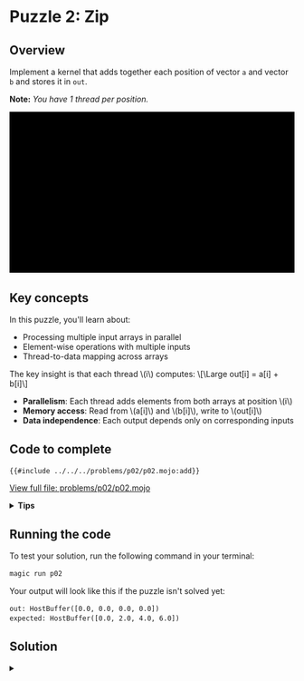 # Puzzle 2: Zip

## Overview

Implement a kernel that adds together each position of vector `a` and vector `b` and stores it in `out`.

**Note:** _You have 1 thread per position._

![Zip](./media/videos/720p30/puzzle_02_viz.gif)

## Key concepts

In this puzzle, you'll learn about:
- Processing multiple input arrays in parallel
- Element-wise operations with multiple inputs
- Thread-to-data mapping across arrays

The key insight is that each thread \\(i\\) computes:
\\[\Large out[i] = a[i] + b[i]\\]

- **Parallelism**: Each thread adds elements from both arrays at position \\(i\\)
- **Memory access**: Read from \\(a[i]\\) and \\(b[i]\\), write to \\(out[i]\\)
- **Data independence**: Each output depends only on corresponding inputs

## Code to complete

```mojo
{{#include ../../../problems/p02/p02.mojo:add}}
```
<a href="{{#include ../_includes/repo_url.md}}/blob/main/problems/p02/p02.mojo" class="filename">View full file: problems/p02/p02.mojo</a>

<details>
<summary><strong>Tips</strong></summary>

<div class="solution-tips">

1. Store `thread_idx.x` in `local_i`
2. Add `a[local_i]` and `b[local_i]`
3. Store result in `out[local_i]`
</div>
</details>

## Running the code

To test your solution, run the following command in your terminal:

```bash
magic run p02
```

Your output will look like this if the puzzle isn't solved yet:
```txt
out: HostBuffer([0.0, 0.0, 0.0, 0.0])
expected: HostBuffer([0.0, 2.0, 4.0, 6.0])
```

## Solution

<details class="solution-details">
<summary></summary>

```mojo
{{#include ../../../solutions/p02/p02.mojo:add_solution}}
```

<div class="solution-explanation">

This solution:
- Gets thread index with `local_i = thread_idx.x`
- Adds values from both arrays: `out[local_i] = a[local_i] + b[local_i]`
</div>
</details>
